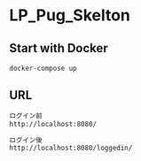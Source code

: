 # LP_Pug_Skelton

## Start with Docker

```
docker-compose up
```

## URL

```bash
ログイン前
http://localhost:8080/

ログイン後
http://localhost:8080/loggedin/
```